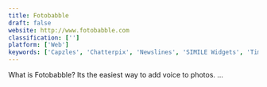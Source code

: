 ```yaml
---
title: Fotobabble
draft: false 
website: http://www.fotobabble.com
classification: ['']
platform: ['Web']
keywords: ['Capzles', 'Chatterpix', 'Newslines', 'SIMILE Widgets', 'TimeRime', 'Timeline 3D']
---
```

What is Fotobabble? Its the easiest way to add voice to photos. ...